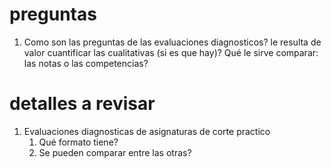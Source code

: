 # preguntas

1. Como son las preguntas de las evaluaciones diagnosticos? le resulta de valor cuantificar las cualitativas (si es que hay)? Qué le sirve comparar: las notas o las competencias?

# detalles a revisar

1. Evaluaciones diagnosticas de asignaturas de corte practico
   1. Qué formato tiene?
   2. Se pueden comparar entre las otras?
